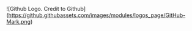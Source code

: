![Github Logo. Credit to Github] (https://github.githubassets.com/images/modules/logos_page/GitHub-Mark.png)
